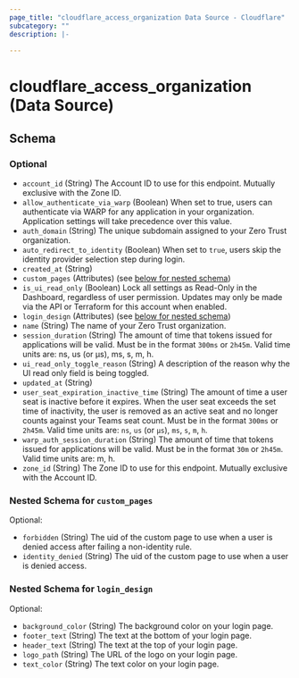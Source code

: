 ```yaml
---
page_title: "cloudflare_access_organization Data Source - Cloudflare"
subcategory: ""
description: |-
  
---
```


# cloudflare_access_organization (Data Source)




<!-- schema generated by tfplugindocs -->
## Schema

### Optional

- `account_id` (String) The Account ID to use for this endpoint. Mutually exclusive with the Zone ID.
- `allow_authenticate_via_warp` (Boolean) When set to true, users can authenticate via WARP for any application in your organization. Application settings will take precedence over this value.
- `auth_domain` (String) The unique subdomain assigned to your Zero Trust organization.
- `auto_redirect_to_identity` (Boolean) When set to `true`, users skip the identity provider selection step during login.
- `created_at` (String)
- `custom_pages` (Attributes) (see [below for nested schema](#nestedatt--custom_pages))
- `is_ui_read_only` (Boolean) Lock all settings as Read-Only in the Dashboard, regardless of user permission. Updates may only be made via the API or Terraform for this account when enabled.
- `login_design` (Attributes) (see [below for nested schema](#nestedatt--login_design))
- `name` (String) The name of your Zero Trust organization.
- `session_duration` (String) The amount of time that tokens issued for applications will be valid. Must be in the format `300ms` or `2h45m`. Valid time units are: ns, us (or µs), ms, s, m, h.
- `ui_read_only_toggle_reason` (String) A description of the reason why the UI read only field is being toggled.
- `updated_at` (String)
- `user_seat_expiration_inactive_time` (String) The amount of time a user seat is inactive before it expires. When the user seat exceeds the set time of inactivity, the user is removed as an active seat and no longer counts against your Teams seat count. Must be in the format `300ms` or `2h45m`. Valid time units are: `ns`, `us` (or `µs`), `ms`, `s`, `m`, `h`.
- `warp_auth_session_duration` (String) The amount of time that tokens issued for applications will be valid. Must be in the format `30m` or `2h45m`. Valid time units are: m, h.
- `zone_id` (String) The Zone ID to use for this endpoint. Mutually exclusive with the Account ID.

<a id="nestedatt--custom_pages"></a>
### Nested Schema for `custom_pages`

Optional:

- `forbidden` (String) The uid of the custom page to use when a user is denied access after failing a non-identity rule.
- `identity_denied` (String) The uid of the custom page to use when a user is denied access.


<a id="nestedatt--login_design"></a>
### Nested Schema for `login_design`

Optional:

- `background_color` (String) The background color on your login page.
- `footer_text` (String) The text at the bottom of your login page.
- `header_text` (String) The text at the top of your login page.
- `logo_path` (String) The URL of the logo on your login page.
- `text_color` (String) The text color on your login page.


